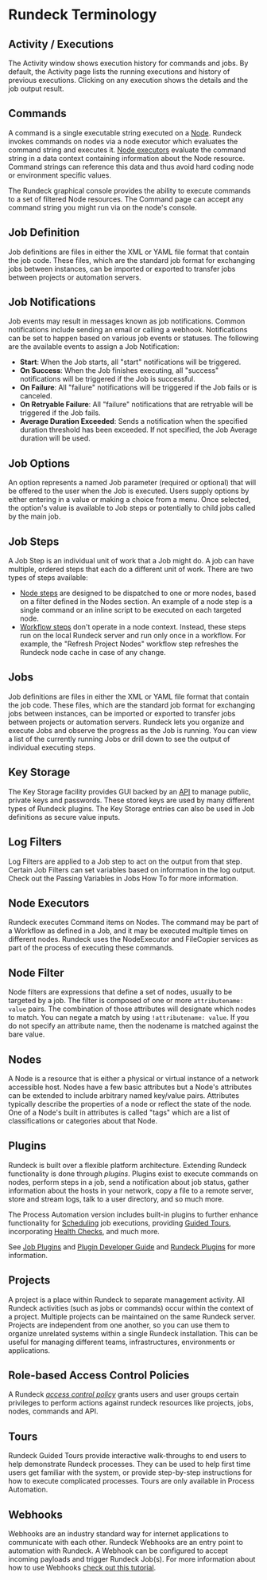 # Rundeck Terminology

## Activity / Executions
The Activity window shows execution history for commands and jobs. By default, the Activity page lists the running executions and history of previous executions. Clicking on any execution shows the details and the job output result.

## Commands
A command is a single executable string executed on a [Node](#nodes). Rundeck invokes commands on nodes via a node executor which evaluates the command string and executes it. [Node executors](#node-executors) evaluate the command string in a data context containing information about the Node resource. Command strings can reference this data and thus avoid hard coding node or environment specific values.

The Rundeck graphical console provides the ability to execute commands to a set of filtered Node resources. The Command page can accept any command string you might run via on the node's console.

## Job Definition
Job definitions are files in either the XML or YAML file format that contain the job code.
These files, which are the standard job format for exchanging jobs between instances, can be imported or exported to transfer jobs between projects or automation servers.

## Job Notifications
Job events may result in messages known as job notifications.
Common notifications include sending an email or calling a webhook. Notifications can be set to happen based on various job events or statuses.
The following are the available events to assign a Job Notification:
 - **Start**: When the Job starts, all "start" notifications will be triggered.
 - **On Success**: When the Job finishes executing, all "success" notifications will be triggered if the Job is successful.
 - **On Failure**: All "failure" notifications will be triggered if the Job fails or is canceled.
 - **On Retryable Failure**: All "failure" notifications that are retryable will be triggered if the Job fails.
 - **Average Duration Exceeded**: Sends a notification when the specified duration threshold has been exceeded. If not specified, the Job Average duration will be used.
 
## Job Options
An option represents a named Job parameter (required or optional) that will be offered to the user when the Job is executed. Users supply options by either entering in a value or making a choice from a menu. Once selected, the option's value is available to Job steps or potentially to child jobs called by the main job.

## Job Steps
A Job Step is an individual unit of work that a Job might do. A job can have multiple, ordered steps that each do a different unit of work. 
There are two types of steps available:
 - [Node steps](/manual/job-plugins.html#node-steps) are designed to be dispatched to one or more nodes, based on a filter defined in the Nodes section. An example of a node step is a single command or an inline script to be executed on each targeted node.
 - [Workflow steps](/manual/job-plugins.html#workflow-steps) don't operate in a node context. Instead, these steps run on the local Rundeck server and run only once in a workflow. For example, the "Refresh Project Nodes" workflow step refreshes the Rundeck node cache in case of any change.

## Jobs
Job definitions are files in either the XML or YAML file format that contain the job code.
These files, which are the standard job format for exchanging jobs between instances, can be imported or exported to transfer jobs between projects or automation servers.
Rundeck lets you organize and execute Jobs and observe the progress as the Job is running. You can view a list of the currently running Jobs or drill down to see the output of individual executing steps.

## Key Storage
The Key Storage facility provides GUI backed by an [API](/api/rundeck-api.md#key-storage) to manage public, private keys and passwords.
These stored keys are used by many different types of Rundeck plugins.  The Key Storage entries can also be used in Job definitions as secure value inputs.

## Log Filters
Log Filters are applied to a Job step to act on the output from that step. Certain Job Filters can set variables based on information in the log output. Check out the Passing Variables in Jobs How To for more information.

## Node Executors
Rundeck executes Command items on Nodes. The command may be part of a Workflow as defined in a Job, and it may be executed multiple times on different nodes. Rundeck uses the NodeExecutor and FileCopier services as part of the process of executing these commands.

## Node Filter
Node filters are expressions that define a set of nodes, usually to be targeted by a job. The filter is composed of one or more `attributename: value` pairs.  The combination of those attributes will designate which nodes to match. You can negate a match by using `!attributename: value`. If you do not specify an attribute name, then the nodename is matched against the bare value.

## Nodes
A Node is a resource that is either a physical or virtual instance of a network accessible host. Nodes have a few basic attributes but a Node's attributes can be extended to include arbitrary named key/value pairs. Attributes typically describe the properties of a node or reflect the state of the node. One of a Node's built in attributes is called "tags" which are a list of classifications or categories about that Node.

## Plugins
Rundeck is built over a flexible platform architecture.  Extending Rundeck functionality is done through _plugins_. Plugins exist to execute commands on nodes, perform steps in a job, send a notification about job status, gather information about the hosts in your network, copy a file to a remote server, store and stream logs, talk to a user directory, and so much more.

The Process Automation version includes built-in plugins to further enhance functionality for [Scheduling](/manual/schedules/project-schedules.md) job executions, providing [Guided Tours](/manual/tour-manager.md), incorporating [Health Checks](/manual/healthchecks.md), and much more.

See [Job Plugins](/manual/job-plugins.md) and [Plugin Developer Guide](/developer/index.md) and [Rundeck Plugins](/plugins/index.md) for more information.

## Projects
A project is a place within Rundeck to separate management activity. All Rundeck activities (such as jobs or commands) occur within the context of a project. Multiple projects can be maintained on the same Rundeck server. 
Projects are independent from one another, so you can use them to organize unrelated systems within a single Rundeck installation. This can be useful for managing different teams, infrastructures, environments or applications.

## Role-based Access Control Policies
A Rundeck _[access control policy](/administration/security/authorization.md)_ grants users and user groups certain privileges to perform actions against rundeck resources like projects, jobs, nodes, commands and API.

## Tours
Rundeck Guided Tours provide interactive walk-throughs to end users to help demonstrate Rundeck processes. They can be used to help first time users get familiar with the system, or provide step-by-step instructions for how to execute complicated processes. Tours are only available in Process Automation.

## Webhooks
Webhooks are an industry standard way for internet applications to communicate with each other.  Rundeck Webhooks are an entry point to automation with Rundeck.  A Webhook can be configured to accept incoming payloads and trigger Rundeck Job(s).  For more information about how to use Webhooks [check out this tutorial](/learning/howto/using-webhooks.md).